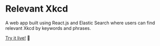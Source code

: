 # Relevant Xkcd

A web app built using React.js and Elastic Search where users can find relevant Xkcd by keywords and phrases.

[Try it live!](https://relevant-xkcd-comics.firebaseapp.com/) 🎉
